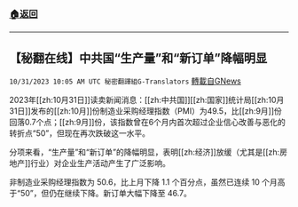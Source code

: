 ###  [:house:返回](README.md)
---


## 【秘翻在线】中共国“生产量”和“新订单”降幅明显
`10/31/2023 10:05 AM UTC 秘密翻譯組G-Translators` [轉載自GNews](https://gnews.org/articles/1903206)

2023年[[zh:10月31日]]读卖新闻消息：[[zh:中共国]][[zh:国家]]统计局[[zh:10月31日]]发布的[[zh:10月]]份制造业采购经理指数（PMI）为49.5，比[[zh:9月]]份回落0.7个点；[[zh:9月]]份，该指数曾在6个月内首次超过企业信心改善与恶化的转折点“50”，但现在再次跌破这一水平。

分项来看，“生产量”和“新订单”的降幅明显，表明[[zh:经济]]放缓（尤其是[[zh:房地产]]行业）对企业生产活动产生了广泛影响。

非制造业采购经理指数为 50.6，比上月下降 1.1 个百分点，虽然已连续 10 个月高于“50”，但仍在继续下降。新订单大幅下降至 46.7。
